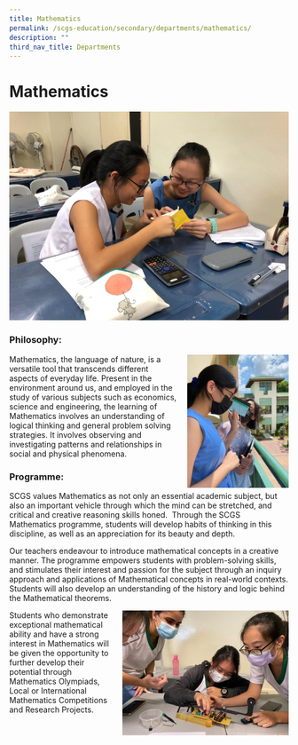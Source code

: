 ```yaml
---
title: Mathematics
permalink: /scgs-education/secondary/departments/mathematics/
description: ""
third_nav_title: Departments
---
```


# **Mathematics**

![](/images/Capture.png)


### Philosophy:

<img src="/images/Student-3-225x300.jpg" style="width:183px;height:240px;margin-left:15px;" align = "right">

Mathematics, the language of nature, is a versatile tool that transcends different aspects of everyday life. Present in the environment around us, and employed in the study of various subjects such as economics, science and engineering, the learning of Mathematics involves an understanding of logical thinking and general problem solving strategies. It involves observing and investigating patterns and relationships in social and physical phenomena.


### Programme:

SCGS values Mathematics as not only an essential academic subject, but also an important vehicle through which the mind can be stretched, and critical and creative reasoning skills honed.  Through the SCGS Mathematics programme, students will develop habits of thinking in this discipline, as well as an appreciation for its beauty and depth.

Our teachers endeavour to introduce mathematical concepts in a creative manner. The programme empowers students with problem-solving skills, and stimulates their interest and passion for the subject through an inquiry approach and applications of Mathematical concepts in real-world contexts. Students will also develop an understanding of the history and logic behind the Mathematical theorems.

<img src="/images/WhatsApp-Image-2021-11-08-300x225.jpeg" style="width:300px;height:225px;margin-left:15px;" align = "right">

Students who demonstrate exceptional mathematical ability and have a strong interest in Mathematics will be given the opportunity to further develop their potential through Mathematics Olympiads, Local or International Mathematics Competitions and Research Projects.